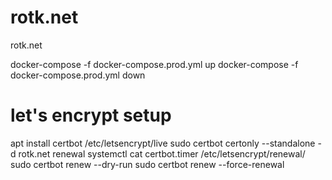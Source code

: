 # rotk.net
rotk.net

docker-compose -f docker-compose.prod.yml up
docker-compose -f docker-compose.prod.yml down

# let's encrypt setup
apt install certbot
/etc/letsencrypt/live
sudo certbot certonly --standalone -d rotk.net
renewal
systemctl cat certbot.timer
/etc/letsencrypt/renewal/
sudo certbot renew --dry-run
sudo certbot renew --force-renewal
